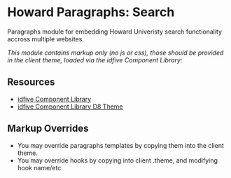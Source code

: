 # Howard Paragraphs: Search

Paragraphs module for embedding Howard Univeristy search functionality accross multiple websites.

*This module contains markup only (no js or css), those should be provided in the client theme, loaded via the idfive Component Library:*

## Resources

 - [idfive Component Library](https://bitbucket.org/idfivellc/idfive-component-library)
 - [idfive Component Library D8 Theme](https://bitbucket.org/idfivellc/idfive-component-library-d8-theme)

## Markup Overrides

- You may override paragraphs templates by copying them into the client theme.
- You may override hooks by copying into client .theme, and modifying hook name/etc.